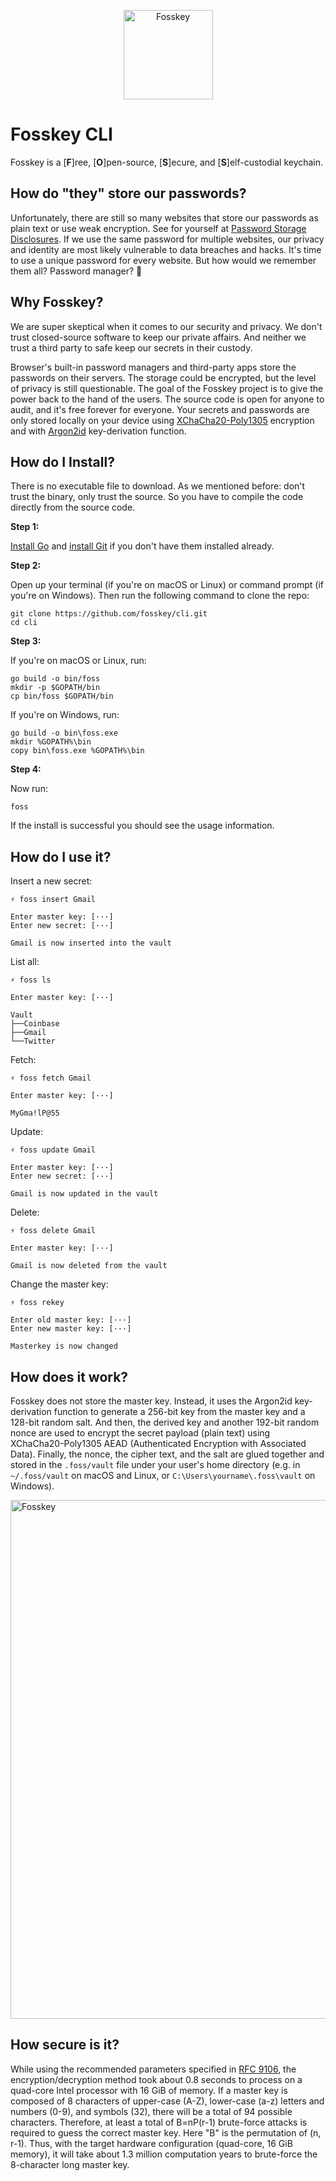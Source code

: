 <p align="center">
  <a href="https://fosskey.com">
    <img alt="Fosskey" src="https://user-images.githubusercontent.com/508043/210156279-fce2059d-4715-46a7-94e9-35f1d67ea431.png" width="143" />
  </a>
</p>

# Fosskey CLI

Fosskey is a [**F**]ree, [**O**]pen-source, [**S**]ecure, and [**S**]elf-custodial keychain.

## How do "they" store our passwords?

Unfortunately, there are still so many websites that store our passwords as plain text or use weak encryption. See for yourself at [Password Storage Disclosures](https://pulse.michalspacek.cz/passwords/storages). If we use the same password for multiple websites, our privacy and identity are most likely vulnerable to data breaches and hacks. It's time to use a unique password for every website. But how would we remember them all? Password manager? 🤔

## Why Fosskey?

We are super skeptical when it comes to our security and privacy. We don't trust closed-source software to keep our private affairs. And neither we trust a third party to safe keep our secrets in their custody.

Browser's built-in password managers and third-party apps store the passwords on their servers. The storage could be encrypted, but the level of privacy is still questionable. The goal of the Fosskey project is to give the power back to the hand of the users. The source code is open for anyone to audit, and it's free forever for everyone. Your secrets and passwords are only stored locally on your device using [XChaCha20-Poly1305][chacha20-poly1305] encryption and with [Argon2id][argon2] key-derivation function.

## How do I Install?

There is no executable file to download. As we mentioned before: don't trust the binary, only trust the source. So you have to compile the code directly from the source code.

**Step 1:**

[Install Go](https://go.dev/) and [install Git](https://git-scm.com/) if you don't have them installed already.

**Step 2:**

Open up your terminal (if you're on macOS or Linux) or command prompt (if you're on Windows). Then run the following command to clone the repo:

```
git clone https://github.com/fosskey/cli.git
cd cli
```

**Step 3:**

If you're on macOS or Linux, run:

```
go build -o bin/foss
mkdir -p $GOPATH/bin
cp bin/foss $GOPATH/bin
```

If you're on Windows, run:

```
go build -o bin\foss.exe
mkdir %GOPATH%\bin
copy bin\foss.exe %GOPATH%\bin
```

**Step 4:**

Now run:

```
foss
```

If the install is successful you should see the usage information.

## How do I use it?

Insert a new secret:

```
⚡ foss insert Gmail

Enter master key: [···]
Enter new secret: [···]

Gmail is now inserted into the vault
```

List all:

```
⚡ foss ls

Enter master key: [···]

Vault
├──Coinbase
├──Gmail
└──Twitter
```

Fetch:

```
⚡ foss fetch Gmail

Enter master key: [···]

MyGma!lP@55
```

Update:

```
⚡ foss update Gmail

Enter master key: [···]
Enter new secret: [···]

Gmail is now updated in the vault
```

Delete:

```
⚡ foss delete Gmail

Enter master key: [···]

Gmail is now deleted from the vault
```

Change the master key:

```
⚡ foss rekey

Enter old master key: [···]
Enter new master key: [···]

Masterkey is now changed
```

## How does it work?

Fosskey does not store the master key. Instead, it uses the Argon2id key-derivation function to generate a 256-bit key from the master key and a 128-bit random salt. And then, the derived key and another 192-bit random nonce are used to encrypt the secret payload (plain text) using XChaCha20-Poly1305 AEAD (Authenticated Encryption with Associated Data). Finally, the nonce, the cipher text, and the salt are glued together and stored in the `.foss/vault` file under your user's home directory (e.g. in `~/.foss/vault` on macOS and Linux, or `C:\Users\yourname\.foss\vault` on Windows).

<p align="left">
  <a href="https://fosskey.com">
    <img alt="Fosskey" src="https://user-images.githubusercontent.com/508043/210265188-671411b3-433c-4713-8734-1b1b8ee07d76.png" width="830" />
  </a>
</p>

## How secure is it?

While using the recommended parameters specified in [RFC 9106][rfc9106-params], the encryption/decryption method took about 0.8 seconds to process on a quad-core Intel processor with 16 GiB of memory. If a master key is composed of 8 characters of upper-case (A-Z), lower-case (a-z) letters and numbers (0-9), and symbols (32), there will be a total of 94 possible characters. Therefore, at least a total of B=nP(r-1) brute-force attacks is required to guess the correct master key. Here "B" is the permutation of (n, r-1). Thus, with the target hardware configuration (quad-core, 16 GiB memory), it will take about 1.3 million computation years to brute-force the 8-character long master key.

[chacha20-poly1305]: https://en.wikipedia.org/wiki/ChaCha20-Poly1305
[argon2]: https://en.wikipedia.org/wiki/Argon2
[rfc9106-params]: https://www.rfc-editor.org/rfc/rfc9106.html#name-parameter-choice
